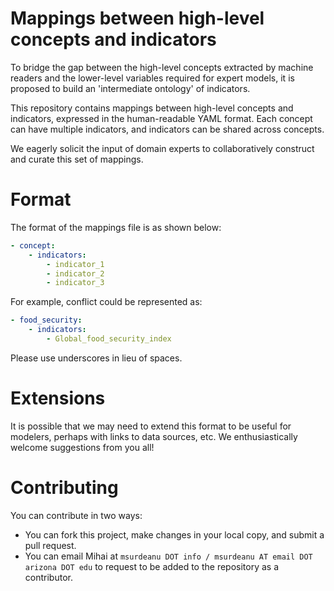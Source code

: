 # Mappings between high-level concepts and indicators

To bridge the gap between the high-level concepts extracted by machine readers
and the lower-level variables required for expert models, it is proposed to
build an 'intermediate ontology' of indicators.

This repository contains mappings between high-level concepts and indicators,
expressed in the human-readable YAML format. Each concept can have multiple
indicators, and indicators can be shared across concepts.

We eagerly solicit the input of domain experts to collaboratively construct and
curate this set of mappings.

# Format

The format of the mappings file is as shown below:

```yaml
- concept:
	- indicators:
		- indicator_1
		- indicator_2
		- indicator_3
```

For example, conflict could be represented as:

```yaml
- food_security:
	- indicators:
		- Global_food_security_index
```

Please use underscores in lieu of spaces.

# Extensions

It is possible that we may need to extend this format to be useful for modelers, perhaps with links to data sources, etc.
We enthusiastically welcome suggestions from you all!

# Contributing

You can contribute in two ways:

- You can fork this project, make changes in your local copy, and submit a pull
    request.
- You can email Mihai at `msurdeanu DOT info / msurdeanu AT email DOT arizona
  DOT edu` to request to be added to the repository as a contributor.
